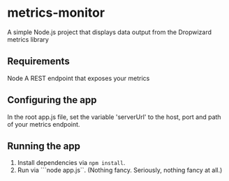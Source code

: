 # metrics-monitor
A simple Node.js project that displays data output from the Dropwizard metrics library

## Requirements
Node
A REST endpoint that exposes your metrics

## Configuring the app
In the root app.js file, set the variable 'serverUrl' to the host, port and path of your metrics endpoint.

## Running the app
1. Install dependencies via ```npm install```.
2. Run via ```node app.js``. (Nothing fancy.  Seriously, nothing fancy at all.)
